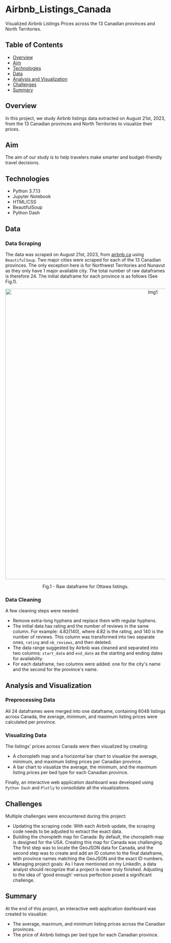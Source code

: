 # Airbnb_Listings_Canada

Visualized Airbnb Listings Prices across the 13 Canadian provinces and North Territories.

## Table of Contents 
* [Overview](#overview)
* [Aim](#aim)
* [Technologies](#technologies)
* [Data](#data)
* [Analysis and Visualization](#analysis-and-visualization)
* [Challenges](#challenges)
* [Summary](#summary)

## Overview 
In this project, we study Airbnb listings data extracted on August 21st, 2023, from the 13 Canadian provinces and North Territories to visualize their prices. 

## Aim
The aim of our study is to help travelers make smarter and budget-friendly travel decisions. 

## Technologies 
* Python 3.7.13
* Jupyter Notebook 
* HTML/CSS 
* BeautifulSoup
* Python Dash

## Data
### Data Scraping 
The data was scraped on August 21st, 2023, from [airbnb.ca](https://www.airbnb.ca/) using `BeautifulSoup`. Two major cities were scraped for each of the 13 Canadian provinces. The only exception here is for Northwest Territories and Nunavut as they only have 1 major available city. The total number of raw dataframes is therefore 24. The initial dataframe for each province is as follows (See Fig.1). 

<p align="center">
  <img width="911" alt="Img1" src="https://github.com/MireyNM/Airbnb_Listings_Canada/assets/109363759/de131329-4a7c-4683-ae93-7a836e10f795">
</p>
<p align="center">
  Fig.1 - Raw dataframe for Ottawa listings. 
</p>

### Data Cleaning 
A few cleaning steps were needed:
- Remove extra-long hyphens and replace them with regular hyphens.
- The initial data has rating and the number of reviews in the same column. For example: 4.82(140), where 4.82 is the rating, and 140 is the number of reviews. This column was transformed into two separate ones, `rating` and `nb_reviews`, and then deleted. 
- The data range suggested by Airbnb was cleaned and separated into two columns: `start_date` and `end_date` as the starting and ending dates for availability. 
- For each dataframe, two columns were added: one for the city's name and the second for the province's name.

## Analysis and Visualization
### Preprocessing Data  
All 24 dataframes were merged into one dataframe, containing 6048 listings across Canada, the average, minimum, and maximum listing prices were calculated per province.

### Visualizing Data  
The listings' prices across Canada were then visualized by creating:
- A choropleth map and a horizontal bar chart to visualize the average, minimum, and maximum listing prices per Canadian province.
- A bar chart to visualize the average, the minimum, and the maximum listing prices per bed type for each Canadian province.

Finally, an interactive web application dashboard was developed using `Python Dash` and `Plotly` to consolidate all the visualizations.

## Challenges
Multiple challenges were encountered during this project:
* Updating the scraping code: With each Airbnb update, the scraping code needs to be adjusted to extract the exact data.
* Building the choropleth map for Canada: By default, the choropleth map is designed for the USA. Creating this map for Canada was challenging. The first step was to locate the GeoJSON data for Canada, and the second step was to create and add an ID column to the final dataframe, with province names matching the GeoJSON and the exact ID numbers.
* Managing project goals: As I have mentioned on my LinkedIn, a data analyst should recognize that a project is never truly finished. Adjusting to the idea of 'good enough' versus perfection posed a significant challenge.

## Summary 
At the end of this project, an interactive web application dashboard was created to visualize:
- The average, maximum, and minimum listing prices across the Canadian provinces. 
- The price of Airbnb listings per bed type for each Canadian province.
